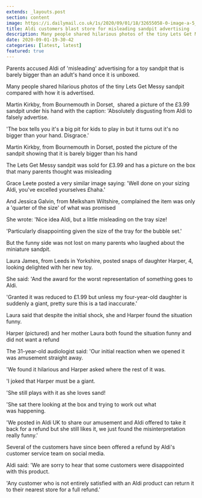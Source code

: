 ```yaml
---
extends: _layouts.post
section: content
image: https://i.dailymail.co.uk/1s/2020/09/01/18/32655058-0-image-a-5_1598980820619.jpg 
title: Aldi customers blast store for misleading sandpit advertising 
description: Many people shared hilarious photos of the tiny Lets Get Messy sandpit compared with how it is advertised. Aldi has already offered several customers refunds on social media. 
date: 2020-09-01-19-30-42 
categories: [latest, latest] 
featured: true 
--- 
```

Parents accused Aldi of 'misleading' advertising for a toy sandpit that is barely bigger than an adult's hand once it is unboxed. 

Many people shared hilarious photos of the tiny Lets Get Messy sandpit compared with how it is advertised. 

Martin Kirkby, from Bournemouth in Dorset,  shared a picture of the £3.99 sandpit under his hand with the caption: 'Absolutely disgusting from Aldi to falsely advertise.

'The box tells you it's a big pit for kids to play in but it turns out it's no bigger than your hand. Disgrace.'

Martin Kirkby, from Bournemouth in Dorset, posted the picture of the sandpit showing that it is barely bigger than his hand

The Lets Get Messy sandpit was sold for £3.99 and has a picture on the box that many parents thought was misleading

Grace Leete posted a very similar image saying: 'Well done on your sizing Aldi, you've excelled yourselves £haha.'

And Jessica Galvin, from Melksham Wiltshire, complained the item was only a 'quarter of the size' of what was promised 

She wrote: 'Nice idea Aldi, but a little misleading on the tray size! 

'Particularly disappointing given the size of the tray for the bubble set.'

But the funny side was not lost on many parents who laughed about the miniature sandpit. 

Laura James, from Leeds in Yorkshire, posted snaps of daughter Harper, 4, looking delighted with her new toy.

She said: 'And the award for the worst representation of something goes to Aldi.

'Granted it was reduced to £1.99 but unless my four-year-old daughter is suddenly a giant, pretty sure this is a tad inaccurate.'

Laura said that despite the initial shock, she and Harper found the situation funny.

Harper (pictured) and her mother Laura both found the situation funny and did not want a refund

The 31-year-old audiologist said: 'Our initial reaction when we opened it was amusement straight away.

'We found it hilarious and Harper asked where the rest of it was.

'I joked that Harper must be a giant. 

'She still plays with it as she loves sand! 

'She sat there looking at the box and trying to work out what was happening.

'We posted in Aldi UK to share our amusement and Aldi offered to take it back for a refund but she still likes it, we just found the misinterpretation really funny.' 

Several of the customers have since been offered a refund by Aldi's customer service team on social media.

Aldi said: 'We are sorry to hear that some customers were disappointed with this product. 

'Any customer who is not entirely satisfied with an Aldi product can return it to their nearest store for a full refund.' 

